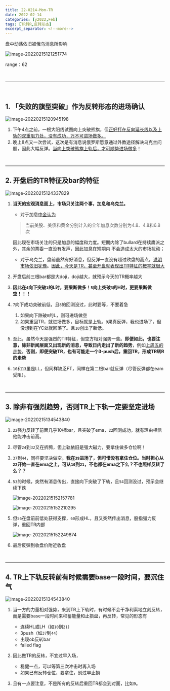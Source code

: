 ```yaml
---
title: 22-0214-Mon-TR
date: 2022-02-14
categories: [y2022,Feb]
tags: [TR转R,反转形态]
excerpt_separator: <!--more-->
---
```


盘中动荡依旧被俄乌消息所影响

![image-20220215121251774](https://cdn.jsdelivr.net/gh/shawnyeung/shawnyeung.github.io@master/assets/img/uPic/2022-02-15-12-12.png)

<!--more-->

range：62

<br/>

---

<br/>

## 1. 「失败的旗型突破」作为反转形态的进场确认

![image-20220215120945198](https://cdn.jsdelivr.net/gh/shawnyeung/shawnyeung.github.io@master/assets/img/uPic/2022-02-15-12-09.png)

1. 下午4点之前，一根大阳线试图向上突破熊旗，但<u>正好打在反向延长线以及上轨的双重阻力处，没有成功，万不可进场做多。</u>
2. 晚上8点又一次尝试，这次是有消息说俄罗斯愿意通过外教途径解决乌克兰问题，因此大幅反弹。<u>当向上突破熊旗上轨后，才可顺势进场做多</u>！

<br/>

---

## 2. 开盘后的TR特征及bar的特征

![image-20220215124337829](https://cdn.jsdelivr.net/gh/shawnyeung/shawnyeung.github.io@master/assets/img/uPic/2022-02-15-12-43.png)

1. **当天的宏观消息面上，市场只关注两个事，加息和乌克兰。**

   - 对于加息[中金认为](ttps://mp.weixin.qq.com/s/2yCkl-DQ8XjN4Kv5pwl1GQ)

   > 当前美股、美债和黄金分别计入的全年加息次数分别为4.8、4.8和6.8次

   ​		因此现在市场关注的只是加息的幅度和力度。短期内除了bullard在持续鹰派之外，其余的票委一直没有发声，因此加息在短期内		不会造成太大的市场扰动；

   - 对于乌克兰，盘前虽然有好消息，但反弹一直没有超过欧盘的高点，<u>说明市场依旧犹豫</u>。<u>因此，今天是TR，甚至开盘就表现出TR特征的概率就很大</u>

2. 开盘后前三根bar都是大doji，doji越大，就预示今天的TR概率越大

3. **因此在`4`向下突破`1`的L时，要果断做多！`5`向上突破`3`的H时，更要果断做空！！！**

4. `7`向下成功突破前低，且`8`的回测没过，此时要等，不要着急

   1. 如果向下跌破`8`的L，则可进场做空
   2. 如果重回TR，就进场做多，目标就是上轨。`9`果真反弹，我也进场了，但没想到在YC处就回落了。且`10`创出了新低。

5. 至此，虽然今天是强烈的TR特征，但空方相对强势一些。**即便如此，也要注意，除非新闻层面又出现新的消息，导致日内走出了新的趋势**，例如[上周五的走势](https://zero2hero.fun/posts/220211fri/#4-%E4%BB%BB%E4%BD%95%E6%96%B0%E9%97%BB%E9%83%BD%E6%98%AF%E5%AF%B9%E7%8E%B0%E6%9C%89%E8%B6%8B%E5%8A%BF%E7%9A%84%E5%A2%9E%E5%BC%BA%E5%9C%A8%E8%BF%99%E4%B9%8B%E5%89%8D%E8%A6%81%E8%AF%86%E5%88%AB%E5%93%AA%E4%BA%9B%E8%9B%9B%E4%B8%9D%E9%A9%AC%E8%BF%B9)，**否则，即便突破TR，也有可能走一个3-push后，重回TR，形成TR转R的走势**

6. `10`和`13`虽是LL，但同样缺乏FT，同样在第二根bar就反弹（尽管反弹都在eam受阻）。

   <br/>

---

## 3. 除非有强烈趋势，否则TR上下轨一定要坚定进场

![image-20220215134543840](https://cdn.jsdelivr.net/gh/shawnyeung/shawnyeung.github.io@master/assets/img/uPic/2022-02-15-13-45.png)

1. `22`强力反转了前面几乎10根bar，且突破了ema，`22`回测成功，就有理由相信他能冲击前高。

1. 尽管`24`到`32`又在折腾，但上轨依旧是强大磁力，要拿住做多仓位啊！

1. `37`到`44`，同样要坚决做空。**我在`39`进场了，但可惜没有拿住仓位。当时担心从`22`开始一直在ema之上，可从`10`到`21`，不也都在ema之下么？不也照样反转了么？？**

1. `53`的时候，突然有消息传出，直接向下突破了下轨，且`54`回测没过，预示会继续下跌

   ![image-20220215152157781](https://cdn.jsdelivr.net/gh/shawnyeung/shawnyeung.github.io@master/assets/img/uPic/2022-02-15-15-21.png)

   ![image-20220215152210295](https://cdn.jsdelivr.net/gh/shawnyeung/shawnyeung.github.io@master/assets/img/uPic/2022-02-15-15-22.png)

1. 但`56`在盘前前低处获得支撑，`60`形成HL，且又突然传出消息，股指强力反弹，重回TR内部

   ![image-20220215152249874](https://cdn.jsdelivr.net/gh/shawnyeung/shawnyeung.github.io@master/assets/img/uPic/2022-02-15-15-23.png)

1. 最后反弹到收盘价附近收盘

<br/>

---

## 4. TR上下轨反转前有时候需要base一段时间，要沉住气

![image-20220215134543840](https://cdn.jsdelivr.net/gh/shawnyeung/shawnyeung.github.io@master/assets/img/uPic/2022-02-15-13-45.png)

1. 当一方的力量相对强势，来到TR上下轨时，有时候不会干净利索地立刻反转，而是需要base一段时间来积蓄能量和止损盘，再反转，常见的形态有

   - 连续HL或LH（如`10`到`21`）
   - 3push（如`37`到`44`）
   - 出现ob反转bar
   - failed flag

2. 因此做TR的反转，不宜过早入场，

   - 稳健一点，可以等第三次冲击时再入场
   - 如果已有反转仓位，要拿住，别过早止损

3. 且有一点要注意，不是所有的反转后重回TR都会到对面，比如`9`。

   
